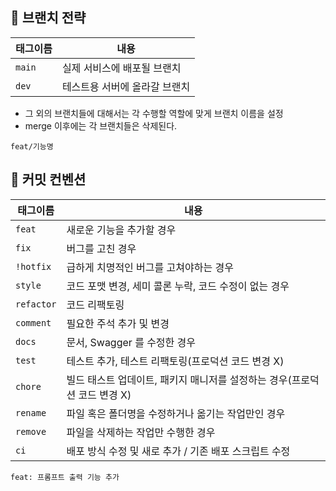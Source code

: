 ## 📢 브랜치 전략
| 태그이름       | 내용                                          |
|------------|---------------------------------------------|
| `main`     | 실제 서비스에 배포될 브랜치                              |
| `dev `     | 테스트용 서버에 올라갈 브랜치                                   |

- 그 외의 브랜치들에 대해서는 각 수행할 역할에 맞게 브랜치 이름을 설정
- merge 이후에는 각 브랜치들은 삭제된다.
```
feat/기능명
```

## 📢 커밋 컨벤션

| 태그이름       | 내용                                          |
|------------|---------------------------------------------|
| `feat`     | 새로운 기능을 추가할 경우                              |
| `fix `     | 버그를 고친 경우                                   |
| `!hotfix`  | 급하게 치명적인 버그를 고쳐야하는 경우                       |
| `style`    | 코드 포맷 변경, 세미 콜론 누락, 코드 수정이 없는 경우            |
| `refactor` | 코드 리팩토링                                     |
| `comment`  | 필요한 주석 추가 및 변경                              |
| `docs`	    | 문서, Swagger 를 수정한 경우                        |
| `test`     | 테스트 추가, 테스트 리팩토링(프로덕션 코드 변경 X)              |
| `chore`	   | 빌드 태스트 업데이트, 패키지 매니저를 설정하는 경우(프로덕션 코드 변경 X) |
| `rename`   | 파일 혹은 폴더명을 수정하거나 옮기는 작업만인 경우                |
| `remove`   | 파일을 삭제하는 작업만 수행한 경우                         |
| `ci`       | 배포 방식 수정 및 새로 추가 / 기존 배포 스크립트 수정            |
```
feat: 프롬프트 출력 기능 추가
```
